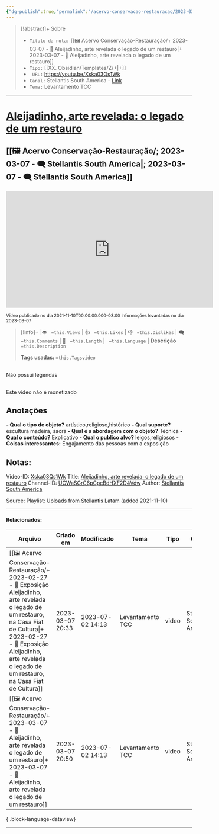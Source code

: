 ```yaml
---
{"dg-publish":true,"permalink":"/acervo-conservacao-restauracao/2023-03-07-aleijadinho-arte-revelada-o-legado-de-um-restauro/","tags":["🖼️/🎥️"]}
---
```



>[!abstract]+ Sobre
>- `Titulo da nota:`  [[🖼️ Acervo Conservação-Restauração/+ 2023-03-07   -  🎥️ Aleijadinho, arte revelada o legado de um restauro\|+ 2023-03-07   -  🎥️ Aleijadinho, arte revelada o legado de um restauro]]
>- `Tipo:`  [[XX. Obsidian/Templates/Z/+\|+]]
>- ` URL:`  https://youtu.be/Xska03Qs1Wk
>- `Canal:` Stellantis South America - [Link](http://www.youtube.com/@StellantisLatam)
>- `Tema:`  Levantamento TCC
***

# [Aleijadinho, arte revelada: o legado de um restauro](https://youtu.be/Xska03Qs1Wk)
## [[🖼️ Acervo Conservação-Restauração/; 2023-03-07 - 🗨️ Stellantis South America\|; 2023-03-07 - 🗨️ Stellantis South America]]

<center><iframe width="560" height="315" src="https://www.youtube.com/embed/Xska03Qs1Wk" title="YouTube video player" frameborder="0" allow="accelerometer; autoplay; clipboard-write; encrypted-media; gyroscope; picture-in-picture" allowfullscreen></iframe></center>

<small> Vídeo publicado no dia 2021-11-10T00:00:00.000-03:00 </small> 
<small>Informações levantadas no dia 2023-03-07 </small>

>[!info]+ |👁️ ` =this.Views` | 👍 ` =this.Likes`  | 👎 ` =this.Dislikes` | 🗨️  ` =this.Comments` | 🎥️ ` =this.Length` | ` =this.Language` |
>**Descrição**
> ` =this.Description`
> 
> **Tags usadas:** `=this.Tagsvideo`


<p><span><div data-callout-metadata="" data-callout-fold="" data-callout="failure" class="callout node-insert-event"><div class="callout-title"><div class="callout-icon"><svg width="16" height="16"></svg></div><div class="callout-title-inner">Não possui legendas</div></div></div></span></p>

<p><span><div data-callout-metadata="" data-callout-fold="" data-callout="failure" class="callout node-insert-event"><div class="callout-title"><div class="callout-icon"><svg width="16" height="16"></svg></div><div class="callout-title-inner">Este video não é monetizado</div></div></div></span></p>




## Anotações
**- Qual o tipo de objeto?** 
	artístico,religioso,histórico
**- Qual suporte?**
	escultura madeira, sacra
**- Qual é a abordagem com o objeto?**
	Técnica
**- Qual o conteúdo?**
	Explicativo
**- Qual o publico alvo?**
	leigos,religiosos
**- Coisas interessantes:**
	Engajamento das pessoas com a exposição

## Notas:

Video-ID: <a target='_blank' href='https://youtu.be/Xska03Qs1Wk'>Xska03Qs1Wk</a>
Title: <a target='_blank' href='https://youtu.be/Xska03Qs1Wk'>Aleijadinho, arte revelada: o legado de um restauro</a>
Channel-ID: <a target='_blank' href='https://www.youtube.com/channel/UCWaSGrC6pCpcBdHXF2D4Vdw'>UCWaSGrC6pCpcBdHXF2D4Vdw</a>
Author: <a target='_blank' href='https://www.youtube.com/channel/UCWaSGrC6pCpcBdHXF2D4Vdw'>Stellantis South America</a>

Source: Playlist: <a target='_blank' href='https://www.youtube.com/playlist?list=UUWaSGrC6pCpcBdHXF2D4Vdw'>Uploads from Stellantis Latam</a> (added 2021-11-10)


***
#### Relacionados:
| Arquivo                                                                                                                                                                                                                                                            | Criado em        | Modificado       | Tema             | Tipo  | Canal                    |
| ------------------------------------------------------------------------------------------------------------------------------------------------------------------------------------------------------------------------------------------------------------------ | ---------------- | ---------------- | ---------------- | ----- | ------------------------ |
| [[🖼️ Acervo Conservação-Restauração/+ 2023-02-27   -  🎥️ Exposição Aleijadinho, arte revelada o legado de um restauro, na Casa Fiat de Cultura\|+ 2023-02-27   -  🎥️ Exposição Aleijadinho, arte revelada o legado de um restauro, na Casa Fiat de Cultura]] | 2023-03-07 20:33 | 2023-07-02 14:13 | Levantamento TCC | video | Stellantis South America |
| [[🖼️ Acervo Conservação-Restauração/+ 2023-03-07   -  🎥️ Aleijadinho, arte revelada o legado de um restauro\|+ 2023-03-07   -  🎥️ Aleijadinho, arte revelada o legado de um restauro]]                                                                       | 2023-03-07 20:50 | 2023-07-02 14:13 | Levantamento TCC | video | Stellantis South America |

{ .block-language-dataview}
***